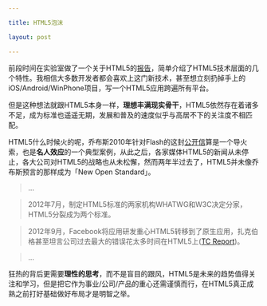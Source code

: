 ```yaml
---

title: HTML5泡沫

layout: post

---
```

前段时间在实验室做了一个关于HTML5的[报告][1]，简单介绍了HTML5技术层面的几个特性。我相信大多数开发者都会喜欢上这门新技术，甚至想立刻扔掉手上的iOS/Android/WinPhone项目，写一个HTML5应用跨遍所有平台。

但是这种想法就跟HTML5本身一样，**理想丰满现实骨干**，HTML5依然存在着诸多不足，成为标准也遥遥无期，发展和普及的速度似乎与高居不下的关注度不相匹配。

HTML5什么时候火的呢，乔布斯2010年针对Flash的这封[公开信][2]算是一个导火索，也是**名人效应**的一个典型案例，从此之后，各家媒体HTML5的新闻从未停止，各大公司对HTML5的战略也从未松懈，然而两年半过去了，HTML5并未像乔布斯预言的那样成为「New Open Standard」。

>...

>2012年7月，制定HTML5标准的两家机构WHATWG和W3C决定分家，HTML5分裂成为两个标准。

>2012年9月，Facebook将应用研发重心HTML5转移到了原生应用，扎克伯格甚至坦言公司过去最大的错误花太多时间在HTML5上([TC Report][3])。

>...

狂热的背后更需要**理性的思考**，而不是盲目的跟风，HTML5是未来的趋势值得关注和学习，但是把它作为事业/公司/产品的重心还需谨慎而行，在HTML5真正成熟之前打好基础做好布局才是明智之举。

[1]:http://allenyip.github.com/HTML5/template/index.html "GitHub"
[2]:http://www.apple.com/hotnews/thoughts-on-flash/ "Apple"
[3]:http://techcrunch.com/2012/09/11/mark-zuckerberg-our-biggest-mistake-with-mobile-was-betting-too-much-on-html5/ "TechCrunch"